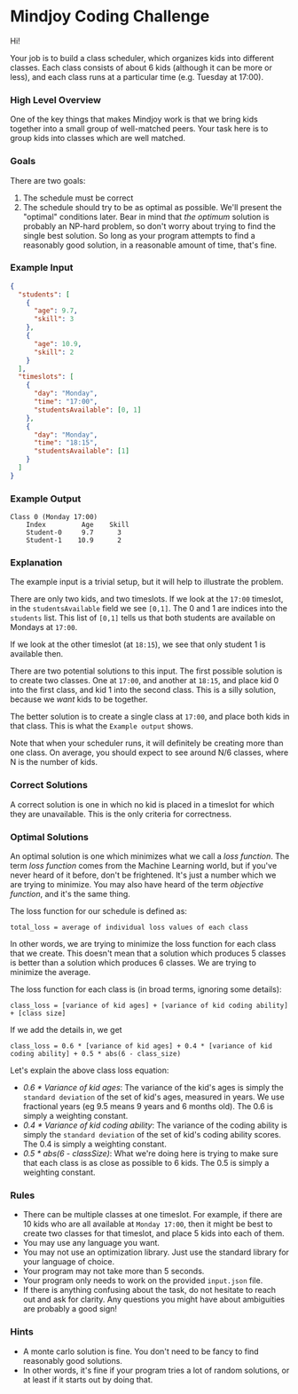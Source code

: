 # Mindjoy Coding Challenge

Hi!

Your job is to build a class scheduler, which organizes kids into
different classes. Each class consists of about 6 kids (although it
can be more or less), and each class runs at a particular time
(e.g. Tuesday at 17:00).

### High Level Overview

One of the key things that makes Mindjoy work is that we bring kids
together into a small group of well-matched peers. Your task here
is to group kids into classes which are well matched.

### Goals

There are two goals:

1. The schedule must be correct
2. The schedule should try to be as optimal as possible. We'll present
   the "optimal" conditions later. Bear in mind that _the optimum_ solution
   is probably an NP-hard problem, so don't worry about trying to find
   the single best solution. So long as your program attempts to find
   a reasonably good solution, in a reasonable amount of time, that's fine.

### Example Input

```json
{
  "students": [
    {
      "age": 9.7,
      "skill": 3
    },
    {
      "age": 10.9,
      "skill": 2
    }
  ],
  "timeslots": [
    {
      "day": "Monday",
      "time": "17:00",
      "studentsAvailable": [0, 1]
    },
    {
      "day": "Monday",
      "time": "18:15",
      "studentsAvailable": [1]
    }
  ]
}
```

### Example Output

```
Class 0 (Monday 17:00)
	Index         Age    Skill
	Student-0     9.7      3
	Student-1    10.9      2
```

### Explanation

The example input is a trivial setup, but it will help to illustrate the problem.

There are only two kids, and two timeslots.
If we look at the `17:00` timeslot, in the `studentsAvailable` field we see `[0,1]`. The
0 and 1 are indices into the `students` list. This list of `[0,1]` tells us that both
students are available on Mondays at `17:00`.

If we look at the other timeslot (at `18:15`), we see that only student 1 is available
then.

There are two potential solutions to this input. The first possible solution is to
create two classes. One at `17:00`, and another at `18:15`, and place kid 0 into
the first class, and kid 1 into the second class. This is a silly solution, because
we _want_ kids to be together.

The better solution is to create a single class at `17:00`, and place both kids in
that class. This is what the `Example output` shows.

Note that when your scheduler runs, it will definitely be creating more than one
class. On average, you should expect to see around N/6 classes, where N is the number
of kids.

### Correct Solutions

A correct solution is one in which no kid is placed in a timeslot for which they
are unavailable. This is the only criteria for correctness.

### Optimal Solutions

An optimal solution is one which minimizes what we call a _loss function_. The term
_loss function_ comes from the Machine Learning world, but if you've never heard of
it before, don't be frightened. It's just a number which we are trying to minimize.
You may also have heard of the term _objective function_, and it's the same thing.

The loss function for our schedule is defined as:

`total_loss = average of individual loss values of each class`

In other words, we are trying to minimize the loss function for each class that
we create. This doesn't mean that a solution which produces 5 classes is better
than a solution which produces 6 classes. We are trying to minimize the average.

The loss function for each class is (in broad terms, ignoring some details):

`class_loss = [variance of kid ages] + [variance of kid coding ability] + [class size]`

If we add the details in, we get

`class_loss = 0.6 * [variance of kid ages] + 0.4 * [variance of kid coding ability] + 0.5 * abs(6 - class_size)`

Let's explain the above class loss equation:

- _0.6 \* Variance of kid ages_: The variance of the kid's ages is simply the
  `standard deviation` of the set of kid's ages, measured in years. We use
  fractional years (eg 9.5 means 9 years and 6 months old).
  The 0.6 is simply a weighting constant.
- _0.4 \* Variance of kid coding ability_: The variance of the coding ability is simply
  the `standard deviation` of the set of kid's coding ability scores.
  The 0.4 is simply a weighting constant.
- _0.5 \* abs(6 - classSize)_: What we're doing here is trying to make sure that
  each class is as close as possible to 6 kids.
  The 0.5 is simply a weighting constant.

### Rules

- There can be multiple classes at one timeslot. For example, if there are 10 kids who are all available
  at `Monday 17:00`, then it might be best to create two classes for that timeslot, and place 5
  kids into each of them.
- You may use any language you want.
- You may not use an optimization library. Just use the standard library for your language of choice.
- Your program may not take more than 5 seconds.
- Your program only needs to work on the provided `input.json` file.
- If there is anything confusing about the task, do not hesitate to reach out and ask for clarity.
  Any questions you might have about ambiguities are probably a good sign!

### Hints

- A monte carlo solution is fine. You don't need to be fancy to find reasonably good solutions.
- In other words, it's fine if your program tries a lot of random solutions, or at least if it starts out by doing that.
